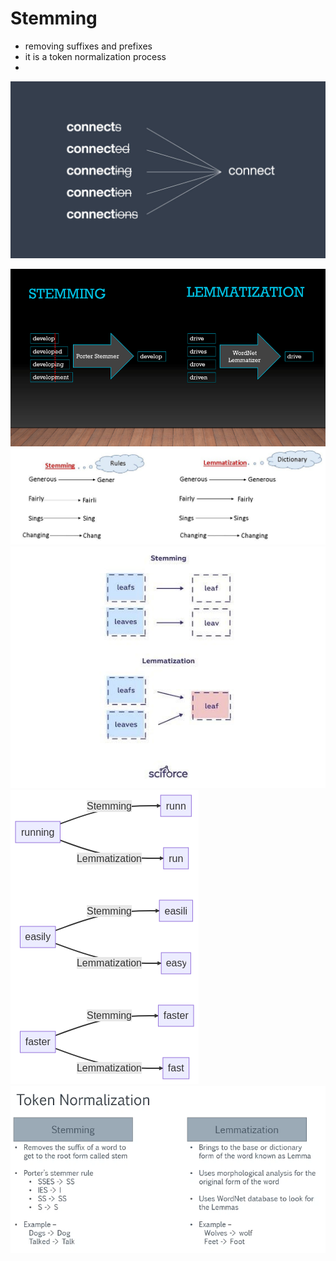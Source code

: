 # Stemming
-  removing suffixes and prefixes
-  it is a token normalization process
-  
![stemming](assets/stemming_ex-1.png)


![stemming-vs-lemmatization](assets/stemming-vs-lemmatization.png)
![stemming-vs-lemmatization-2](assets/stemming-vs-lemmatization-2.png)
![stemming-vs-lemmatization-3](assets/stemming-vs-lemmatization-3.png)
![stemming-vs-lemmatization-4](assets/stemming-vs-lemmatization-4.png)
![token_normalization](assets/token_normalization.png)